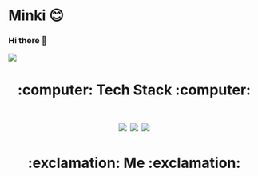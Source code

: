# Minki :blush:

### Hi there 👋
  
<img src="https://img.shields.io/badge/쓰고자하는_텍스트-컬러코드?style=flat-square&logo=simpleicons에서_아이콘이름&logoColor=white"/></a>

<div align=center><H1>:computer: Tech Stack :computer:</H1></div>
<div align=center><H1><img src="https://img.shields.io/badge/C-DC143C?style=flat-square&logo=C&logoColor=white"/>  <img src="https://img.shields.io/badge/C%23-228B22?style=flat-square&logo=Csharp&logoColor=white"/>  <img src="https://img.shields.io/badge/Python-DAA520?style=flat-square&logo=Python&logoColor=white"/></a></H1></div>

<div align=center><H1>:exclamation: Me :exclamation:</H1></div>
<!--
**redmink/redmink** is a ✨ _special_ ✨ repository because its `README.md` (this file) appears on your GitHub profile.

Here are some ideas to get you started:

- 🔭 I’m currently working on ...
- 🌱 I’m currently learning ...
- 👯 I’m looking to collaborate on ...
- 🤔 I’m looking for help with ...
- 💬 Ask me about ...
- 📫 How to reach me: ...
- 😄 Pronouns: ...
- ⚡ Fun fact: ...
-->
